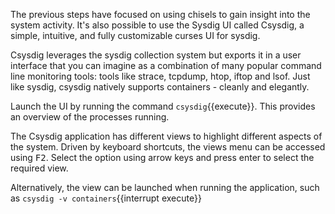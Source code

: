 The previous steps have focused on using chisels to gain insight into the system activity. It's also possible to use the Sysdig UI called Csysdig, a simple, intuitive, and fully customizable curses UI for sysdig.

Csysdig leverages the sysdig collection system but exports it in a user interface that you can imagine as a combination of many popular command line monitoring tools: tools like strace, tcpdump, htop, iftop and lsof. Just like sysdig, csysdig natively supports containers - cleanly and elegantly.

Launch the UI by running the command `csysdig`{{execute}}. This provides an overview of the processes running.

The Csysdig application has different views to highlight different aspects of the system. Driven by keyboard shortcuts, the views menu can be accessed using <kbd>F2</kbd>. Select the option using arrow keys and press enter to select the required view.

Alternatively, the view can be launched when running the application, such as `csysdig -v containers`{{interrupt execute}}
